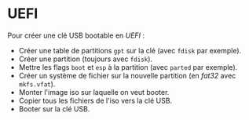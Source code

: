 UEFI
====

Pour créer une clé USB bootable en *UEFI* :
* Créer une table de partitions `gpt` sur la clé (avec `fdisk` par exemple).
* Créer une partition (toujours avec `fdisk`).
* Mettre les flags `boot` et `esp` à la partition (avec `parted` par exemple).
* Créer un système de fichier sur la nouvelle partition (en *fat32* avec `mkfs.vfat`).
* Monter l'image iso sur laquelle on veut booter.
* Copier tous les fichiers de l'iso vers la clé USB.
* Booter sur la clé USB.
